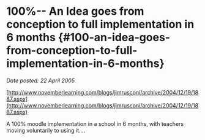 # 100%-- An Idea goes from conception to full implementation in 6 months {#100-an-idea-goes-from-conception-to-full-implementation-in-6-months}

_Date posted: 22 April 2005_

[http://www.novemberlearning.com/blogs/jimrusconi/archive/2004/12/19/1887.aspx](http://www.novemberlearning.com/blogs/jimrusconi/archive/2004/12/19/1887.aspx)

A 100% moodle implementation in a school in 6 months, with teachers moving voluntarily to using it....
